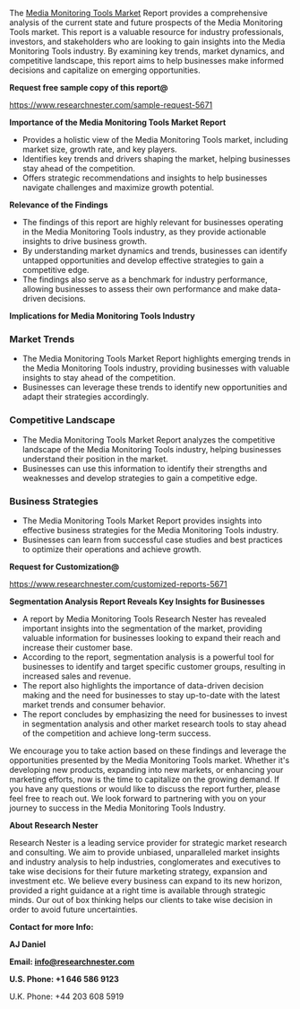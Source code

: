 ﻿<a name="_hlk168498031"></a>The [Media Monitoring Tools Market](https://www.researchnester.com/reports/media-monitoring-tools-market/5671) Report provides a comprehensive analysis of the current state and future prospects of the Media Monitoring Tools market. This report is a valuable resource for industry professionals, investors, and stakeholders who are looking to gain insights into the Media Monitoring Tools industry. By examining key trends, market dynamics, and competitive landscape, this report aims to help businesses make informed decisions and capitalize on emerging opportunities.

**Request free sample copy of this report@**

<https://www.researchnester.com/sample-request-5671> 

**Importance of the Media Monitoring Tools Market Report**

- Provides a holistic view of the Media Monitoring Tools market, including market size, growth rate, and key players.
- Identifies key trends and drivers shaping the market, helping businesses stay ahead of the competition.
- Offers strategic recommendations and insights to help businesses navigate challenges and maximize growth potential.

**Relevance of the Findings**

- The findings of this report are highly relevant for businesses operating in the Media Monitoring Tools industry, as they provide actionable insights to drive business growth.
- By understanding market dynamics and trends, businesses can identify untapped opportunities and develop effective strategies to gain a competitive edge.
- The findings also serve as a benchmark for industry performance, allowing businesses to assess their own performance and make data-driven decisions.

**Implications for Media Monitoring Tools Industry**
### **Market Trends**
- The Media Monitoring Tools Market Report highlights emerging trends in the Media Monitoring Tools industry, providing businesses with valuable insights to stay ahead of the competition.
- Businesses can leverage these trends to identify new opportunities and adapt their strategies accordingly.
### **Competitive Landscape**
- The Media Monitoring Tools Market Report analyzes the competitive landscape of the Media Monitoring Tools industry, helping businesses understand their position in the market.
- Businesses can use this information to identify their strengths and weaknesses and develop strategies to gain a competitive edge.
### **Business Strategies**
- The Media Monitoring Tools Market Report provides insights into effective business strategies for the Media Monitoring Tools industry.
- Businesses can learn from successful case studies and best practices to optimize their operations and achieve growth.

**Request for Customization@**

<https://www.researchnester.com/customized-reports-5671> 

**Segmentation Analysis Report Reveals Key Insights for Businesses**

- A report by Media Monitoring Tools Research Nester has revealed important insights into the segmentation of the market, providing valuable information for businesses looking to expand their reach and increase their customer base.
- According to the report, segmentation analysis is a powerful tool for businesses to identify and target specific customer groups, resulting in increased sales and revenue.
- The report also highlights the importance of data-driven decision making and the need for businesses to stay up-to-date with the latest market trends and consumer behavior.
- The report concludes by emphasizing the need for businesses to invest in segmentation analysis and other market research tools to stay ahead of the competition and achieve long-term success.

We encourage you to take action based on these findings and leverage the opportunities presented by the Media Monitoring Tools market. Whether it's developing new products, expanding into new markets, or enhancing your marketing efforts, now is the time to capitalize on the growing demand. If you have any questions or would like to discuss the report further, please feel free to reach out. We look forward to partnering with you on your journey to success in the Media Monitoring Tools Industry.

**About Research Nester**

Research Nester is a leading service provider for strategic market research and consulting. We aim to provide unbiased, unparalleled market insights and industry analysis to help industries, conglomerates and executives to take wise decisions for their future marketing strategy, expansion and investment etc. We believe every business can expand to its new horizon, provided a right guidance at a right time is available through strategic minds. Our out of box thinking helps our clients to take wise decision in order to avoid future uncertainties.

**Contact for more Info:**

**AJ Daniel**

**Email: info@researchnester.com**

**U.S. Phone: +1 646 586 9123**

U.K. Phone: +44 203 608 5919



